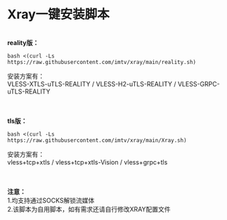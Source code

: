 # Xray一键安装脚本

<Br/>**reality版：**
```
bash <(curl -Ls https://raw.githubusercontent.com/imtv/xray/main/reality.sh)
```
安装方案有：<Br/>VLESS-XTLS-uTLS-REALITY / VLESS-H2-uTLS-REALITY / VLESS-GRPC-uTLS-REALITY

<Br/><Br/>**tls版：**
```
bash <(curl -Ls https://raw.githubusercontent.com/imtv/xray/main/Xray.sh)
```
安装方案有：<Br/>vless+tcp+xtls / vless+tcp+xtls-Vision / vless+grpc+tls

<Br/><Br/>**注意：**
<Br/>1.均支持通过SOCKS解锁流媒体
<Br/>2.该脚本为自用脚本，如有需求还请自行修改XRAY配置文件
